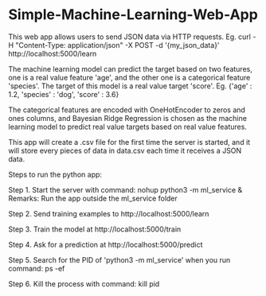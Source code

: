 # Simple-Machine-Learning-Web-App

This web app allows users to send JSON data via HTTP requests.
Eg. curl -H "Content-Type: application/json" -X POST -d '{my_json_data}' http://localhost:5000/learn

The machine learning model can predict the target based on two features, one is a real value feature 'age', and the other one is a categorical feature 'species'. The target of this model is a real value target 'score'.
Eg. {'age' : 1.2, 'species' : 'dog', 'score' : 3.6}

The categorical features are encoded with OneHotEncoder to zeros and ones columns, and Bayesian Ridge Regression is chosen as the machine learning model to predict real value targets based on real value features.

This app will create a .csv file for the first time the server is started, and it will store every pieces of data in data.csv each time it receives a JSON data. 

Steps to run the python app:

Step 1. Start the server with command: nohup python3 -m ml_service &
Remarks: Run the app outside the ml_service folder

Step 2. Send training examples to http://localhost:5000/learn

Step 3. Train the model at http://localhost:5000/train

Step 4. Ask for a prediction at http://localhost:5000/predict

Step 5. Search for the PID of 'python3 -m ml_service' when you run command: ps -ef

Step 6. Kill the process with command: kill pid
